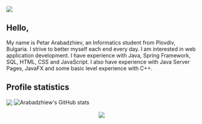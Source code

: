 ![](https://i.imgur.com/zLMdAJJ.png)

## Hello,

My name is Petar Arabadzhiev, an Informatics student from Plovdiv, Bulgaria. I strive to better myself each end every day. I am interested in web application development. I have experience with Java, Spring Framework, SQL, HTML, CSS and JavaScript. I also have experience with Java Server Pages, JavaFX and some basic level experience with C++.

## Profile statistics
<span>
	<img src="https://github-readme-stats.vercel.app/api/top-langs/?username=Arabadzhiew&theme=react"  align ="center"></img>
</span>
<span>
	<img src="https://github-readme-stats.vercel.app/api?	username=Arabadzhiew&show_icons=true&theme=react" 		alt="Arabadzhiew's GitHub stats"  align ="center"></img>
</span><br/><br/>
<div align="center">
	<img src="https://komarev.com/ghpvc/?username=Arabadzhiew&label=Profile+views"></img>
</div>

